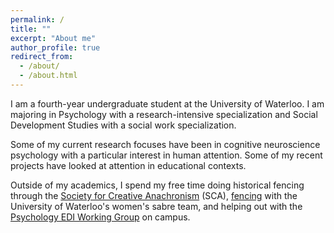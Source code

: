 ```yaml
---
permalink: /
title: ""
excerpt: "About me"
author_profile: true
redirect_from: 
  - /about/
  - /about.html
---
```


I am a fourth-year undergraduate student at the University of Waterloo. I am majoring in Psychology with a research-intensive specialization and Social Development Studies with a social work specialization. 

Some of my current research focuses have been in cognitive neuroscience psychology with a particular interest in human attention. Some of my recent projects have looked at attention in educational contexts. 

Outside of my academics, I spend my free time doing historical fencing through the [Society for Creative Anachronism](http://www.sca.org/) (SCA), [fencing](https://www.uwaterloofencing.ca/) with the University of Waterloo's women's sabre team, and helping out with the [Psychology EDI Working Group](https://uwaterloo.ca/psychology-equity-diversity-inclusion/) on campus. 

